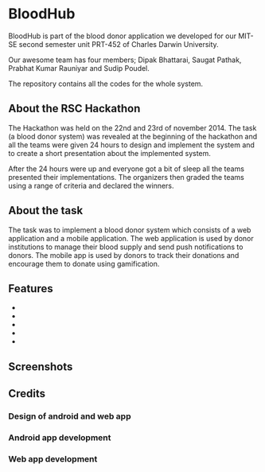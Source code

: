 # BloodHub

BloodHub is part of the blood donor application we developed for our MIT-SE second semester unit PRT-452 of Charles Darwin University.

Our awesome team has four members; Dipak Bhattarai, Saugat Pathak, Prabhat Kumar Rauniyar and Sudip Poudel.

The repository contains all the codes for the whole system.

## About the RSC Hackathon

The Hackathon was held on the 22nd and 23rd of november 2014. The task (a blood donor system) was revealed at the beginning of the hackathon and all the teams were given 24 hours to design and implement the system and to create a short presentation about the implemented system.

After the 24 hours were up and everyone got a bit of sleep all the teams presented their implementations.
The organizers then graded the teams using a range of criteria and declared the winners.

## About the task

The task was to implement a blood donor system which consists of a web application and a mobile application.
The web application is used by donor institutions to manage their blood supply and send push notifications to donors.
The mobile app is used by donors to track their donations and encourage them to donate using gamification.

## Features

- 
- 
- 
- 
- 

## Screenshots


## Credits

### Design of android and web app



### Android app development


### Web app development

